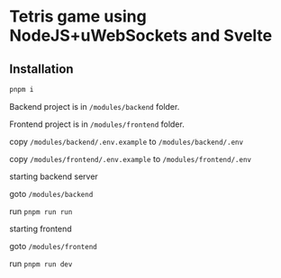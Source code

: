 # Tetris game using NodeJS+uWebSockets and Svelte

## Installation
```bash
pnpm i
```

Backend project is in `/modules/backend` folder.

Frontend project is in `/modules/frontend` folder.

copy `/modules/backend/.env.example` to `/modules/backend/.env`

copy `/modules/frontend/.env.example` to `/modules/frontend/.env`

starting backend server

goto `/modules/backend`

run `pnpm run run`

starting frontend

goto `/modules/frontend`

run `pnpm run dev`